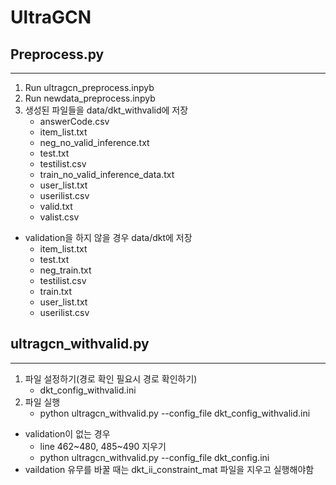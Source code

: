 # UltraGCN
## Preprocess.py
---
1. Run ultragcn_preprocess.inpyb
2. Run newdata_preprocess.inpyb
3. 생성된 파일들을 data/dkt_withvalid에 저장
    - answerCode.csv
    - item_list.txt
    - neg_no_valid_inference.txt
    - test.txt
    - testilist.csv
    - train_no_valid_inference_data.txt
    - user_list.txt
    - userilist.csv
    - valid.txt
    - valist.csv
* validation을 하지 않을 경우 data/dkt에 저장
    - item_list.txt
    - test.txt
    - neg_train.txt
    - testilist.csv
    - train.txt
    - user_list.txt
    - userilist.csv
## ultragcn_withvalid.py
---
1. 파일 설정하기(경로 확인 필요시 경로 확인하기)
    - dkt_config_withvalid.ini
2. 파일 실행
    - python ultragcn_withvalid.py --config_file dkt_config_withvalid.ini
- validation이 없는 경우
    - line 462~480, 485~490 지우기
    - python ultragcn_withvalid.py --config_file dkt_config.ini 
- vaildation 유무를 바꿀 때는 dkt_ii_constraint_mat 파일을 지우고 실행해야함